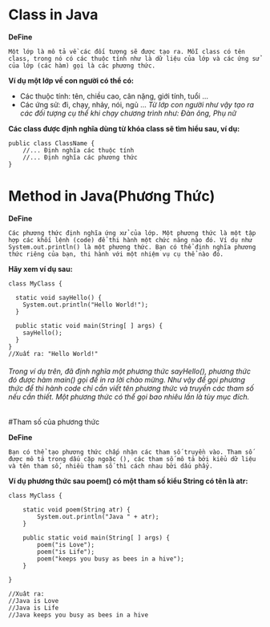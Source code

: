 # Class in Java
**DeFine**

```Một lớp là mô tả về các đối tượng sẽ được tạo ra. Mỗi class có tên class, trong nó có các thuộc tính như là dữ liệu của lớp và các ứng sử của lớp (các hàm) gọi là các phương thức.```

**Ví dụ một lớp về con người có thể có:**
- Các thuộc tính: tên, chiều cao, cân nặng, giới tính, tuổi ...
- Các ứng sử: đi, chạy, nhảy, nói, ngủ ...
	*Từ lớp con người như vậy tạo ra các đối tượng cụ thể khi chạy chương trình như: Đàn ông, Phụ nữ*
	
**Các class được định nghĩa dùng từ khóa class sẽ tìm hiểu sau, ví dụ:**

```
public class ClassName {
    //... Định nghĩa các thuộc tính
    //... Định nghĩa các phương thức
}
```
# Method in Java(Phương Thức)
**DeFine**

```Các phương thức định nghĩa ứng xử của lớp. Một phương thức là một tập hợp các khối lệnh (code) để thi hành một chức năng nào đó. Ví dụ như System.out.println() là một phương thức. Bạn có thể định nghĩa phương thức riêng của bạn, thi hành với một nhiệm vụ cụ thể nào đó.```

**Hãy xem ví dụ sau:**
```
class MyClass {

  static void sayHello() {
    System.out.println("Hello World!");
  }

  public static void main(String[ ] args) {
    sayHello();
  }
}
//Xuất ra: "Hello World!"
```
###### Trong ví dụ trên, đã định nghĩa một phương thức sayHello(), phương thức đó được hàm main() gọi để in ra lời chào mừng. Như vậy để gọi phương thức để thi hành code chỉ cần viết tên phương thức và truyền các tham số nếu cần thiết. Một phương thức có thể gọi bao nhiêu lần là tùy mục đích.

#Tham số của phương thức

**DeFine**

```Bạn có thể tạo phương thức chấp nhận các tham số truyền vào. Tham số được mô tả trong dấu cặp ngoặc (), các tham số mô tả bởi kiểu dữ liệu và tên tham số, nhiều tham số thì cách nhau bởi dấu phẩy.```

**Ví dụ phương thức sau poem() có một tham số kiểu String có tên là atr:**

```
class MyClass {

    static void poem(String atr) {
        System.out.println("Java " + atr);
    }

    public static void main(String[ ] args) {
        poem("is Love");
        poem("is Life");
        poem("keeps you busy as bees in a hive");
    }

}

//Xuât ra:
//Java is Love
//Java is Life
//Java keeps you busy as bees in a hive
```
